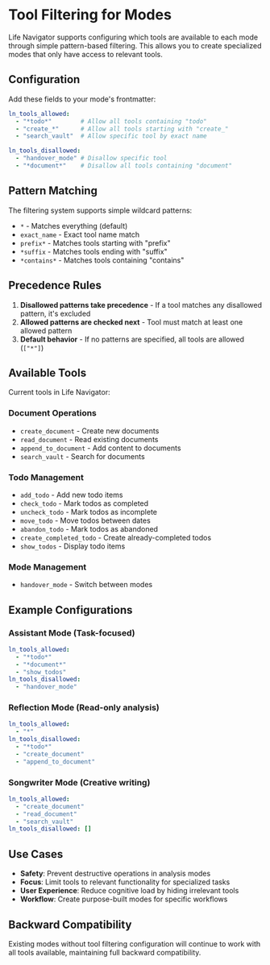 # Tool Filtering for Modes

Life Navigator supports configuring which tools are available to each mode through simple pattern-based filtering. This allows you to create specialized modes that only have access to relevant tools.

## Configuration

Add these fields to your mode's frontmatter:

```yaml
ln_tools_allowed:
  - "*todo*"        # Allow all tools containing "todo"
  - "create_*"      # Allow all tools starting with "create_"
  - "search_vault"  # Allow specific tool by exact name

ln_tools_disallowed:
  - "handover_mode" # Disallow specific tool
  - "*document*"    # Disallow all tools containing "document"
```

## Pattern Matching

The filtering system supports simple wildcard patterns:

- `*` - Matches everything (default)
- `exact_name` - Exact tool name match
- `prefix*` - Matches tools starting with "prefix"
- `*suffix` - Matches tools ending with "suffix"
- `*contains*` - Matches tools containing "contains"

## Precedence Rules

1. **Disallowed patterns take precedence** - If a tool matches any disallowed pattern, it's excluded
2. **Allowed patterns are checked next** - Tool must match at least one allowed pattern
3. **Default behavior** - If no patterns are specified, all tools are allowed (`["*"]`)

## Available Tools

Current tools in Life Navigator:

### Document Operations
- `create_document` - Create new documents
- `read_document` - Read existing documents  
- `append_to_document` - Add content to documents
- `search_vault` - Search for documents

### Todo Management
- `add_todo` - Add new todo items
- `check_todo` - Mark todos as completed
- `uncheck_todo` - Mark todos as incomplete
- `move_todo` - Move todos between dates
- `abandon_todo` - Mark todos as abandoned
- `create_completed_todo` - Create already-completed todos
- `show_todos` - Display todo items

### Mode Management
- `handover_mode` - Switch between modes

## Example Configurations

### Assistant Mode (Task-focused)
```yaml
ln_tools_allowed:
  - "*todo*"
  - "*document*"
  - "show_todos"
ln_tools_disallowed:
  - "handover_mode"
```

### Reflection Mode (Read-only analysis)
```yaml
ln_tools_allowed:
  - "*"
ln_tools_disallowed:
  - "*todo*"
  - "create_document"
  - "append_to_document"
```

### Songwriter Mode (Creative writing)
```yaml
ln_tools_allowed:
  - "create_document"
  - "read_document"
  - "search_vault"
ln_tools_disallowed: []
```

## Use Cases

- **Safety**: Prevent destructive operations in analysis modes
- **Focus**: Limit tools to relevant functionality for specialized tasks
- **User Experience**: Reduce cognitive load by hiding irrelevant tools
- **Workflow**: Create purpose-built modes for specific workflows

## Backward Compatibility

Existing modes without tool filtering configuration will continue to work with all tools available, maintaining full backward compatibility. 